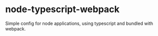 # node-typescript-webpack
Simple config for node applications, using typescript and bundled with webpack.
